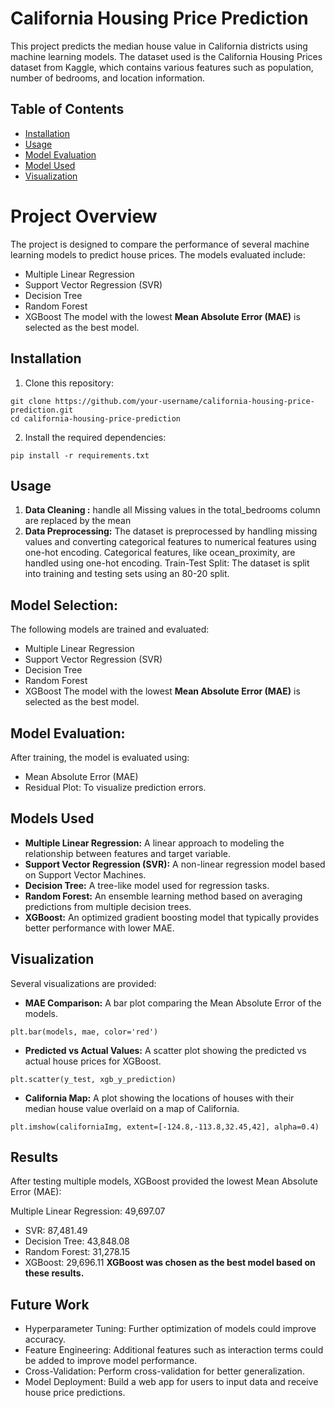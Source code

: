 # California Housing Price Prediction
This project predicts the median house value in California districts using machine learning models. The dataset used is the California Housing Prices dataset from Kaggle, which contains various features such as population, number of bedrooms, and location information.

## Table of Contents
- [Installation](#installation)
- [Usage](#usage)
- [Model Evaluation](#model-evaluation)
- [Model Used](#model_used)
- [Visualization](#visualization)

# Project Overview
The project is designed to compare the performance of several machine learning models to predict house prices. The models evaluated include:

* Multiple Linear Regression
* Support Vector Regression (SVR)
* Decision Tree
* Random Forest
* XGBoost
The model with the lowest **Mean Absolute Error (MAE)** is selected as the best model.

## Installation
1. Clone this repository:

```
git clone https://github.com/your-username/california-housing-price-prediction.git
cd california-housing-price-prediction
```
2. Install the required dependencies:
```
pip install -r requirements.txt
```
## Usage
1. **Data Cleaning :**
   handle all Missing values in the total_bedrooms column are replaced by the mean
2. **Data Preprocessing:**
    The dataset is preprocessed by handling missing values and converting categorical features to numerical features using one-hot encoding.
    Categorical features, like ocean_proximity, are handled using one-hot encoding.
    Train-Test Split: The dataset is split into training and testing sets using an 80-20 split.

## Model Selection: 
The following models are trained and evaluated:

* Multiple Linear Regression
* Support Vector Regression (SVR)
* Decision Tree
* Random Forest
* XGBoost
The model with the lowest **Mean Absolute Error (MAE)** is selected as the best model.

## Model Evaluation: 
After training, the model is evaluated using:

* Mean Absolute Error (MAE)
* Residual Plot: To visualize prediction errors.


## Models Used
* **Multiple Linear Regression:** A linear approach to modeling the relationship between features and target variable.
* **Support Vector Regression (SVR):** A non-linear regression model based on Support Vector Machines.
* **Decision Tree:** A tree-like model used for regression tasks.
* **Random Forest:** An ensemble learning method based on averaging predictions from multiple decision trees.
* **XGBoost:** An optimized gradient boosting model that typically provides better performance with lower MAE.
## Visualization
Several visualizations are provided:

* **MAE Comparison:** A bar plot comparing the Mean Absolute Error of the models.
```
plt.bar(models, mae, color='red')
```
* **Predicted vs Actual Values:** A scatter plot showing the predicted vs actual house prices for XGBoost.
```
plt.scatter(y_test, xgb_y_prediction)
```
* **California Map:** A plot showing the locations of houses with their median house value overlaid on a map of California.
```
plt.imshow(californiaImg, extent=[-124.8,-113.8,32.45,42], alpha=0.4)
```
## Results
After testing multiple models, XGBoost provided the lowest Mean Absolute Error (MAE):

Multiple Linear Regression: 49,697.07
* SVR: 87,481.49
* Decision Tree: 43,848.08
* Random Forest: 31,278.15
* XGBoost: 29,696.11
**XGBoost was chosen as the best model based on these results.**

## Future Work
* Hyperparameter Tuning: Further optimization of models could improve accuracy.
* Feature Engineering: Additional features such as interaction terms could be added to improve model performance.
* Cross-Validation: Perform cross-validation for better generalization.
* Model Deployment: Build a web app for users to input data and receive house price predictions.
